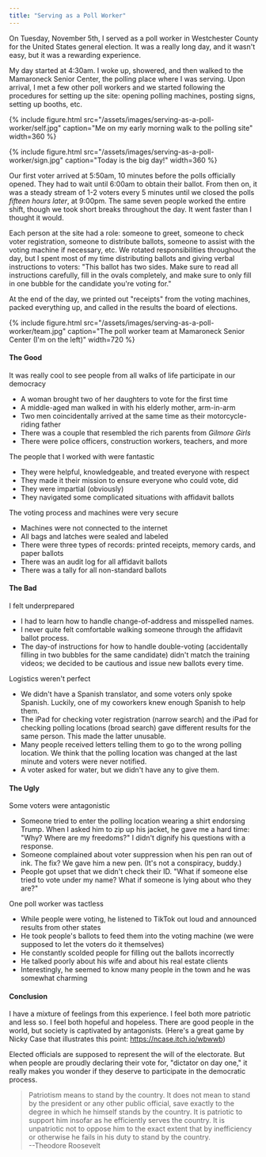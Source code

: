 ```yaml
---
title: "Serving as a Poll Worker"
---
```


On Tuesday, November 5th, I served as a poll worker in Westchester County for
the United States general election. It was a really long day, and it wasn't
easy, but it was a rewarding experience.

My day started at 4:30am. I woke up, showered, and then walked to the Mamaroneck
Senior Center, the polling place where I was serving. Upon arrival, I met a few
other poll workers and we started following the procedures for setting up the
site: opening polling machines, posting signs, setting up booths, etc.

{% include figure.html
  src="/assets/images/serving-as-a-poll-worker/self.jpg"
  caption="Me on my early morning walk to the polling site"
  width=360
%}

{% include figure.html
  src="/assets/images/serving-as-a-poll-worker/sign.jpg"
  caption="Today is the big day!"
  width=360
%}

Our first voter arrived at 5:50am, 10 minutes before the polls officially
opened. They had to wait until 6:00am to obtain their ballot. From then on, it
was a steady stream of 1-2 voters every 5 minutes until we closed the polls
*fifteen hours later*, at 9:00pm. The same seven people worked the entire shift,
though we took short breaks throughout the day. It went faster than I thought it
would.

Each person at the site had a role: someone to greet, someone to check voter
registration, someone to distribute ballots, someone to assist with the voting
machine if necessary, etc. We rotated responsibilities throughout the day, but I
spent most of my time distributing ballots and giving verbal instructions to
voters: "This ballot has two sides. Make sure to read all instructions
carefully, fill in the ovals completely, and make sure to only fill in one
bubble for the candidate you're voting for."

At the end of the day, we printed out "receipts" from the voting machines,
packed everything up, and called in the results the board of elections.

{% include figure.html
  src="/assets/images/serving-as-a-poll-worker/team.jpg"
  caption="The poll worker team at Mamaroneck Senior Center (I'm on the left)"
  width=720
%}



#### The Good

It was really cool to see people from all walks of life participate in our
democracy
- A woman brought two of her daughters to vote for the first time
- A middle-aged man walked in with his elderly mother, arm-in-arm
- Two men coincidentally arrived at the same time as their motorcycle-riding father
- There was a couple that resembled the rich parents from *Gilmore Girls*
- There were police officers, construction workers, teachers, and more

The people that I worked with were fantastic
- They were helpful, knowledgeable, and treated everyone with respect
- They made it their mission to ensure everyone who could vote, did
- They were impartial (obviously)
- They navigated some complicated situations with affidavit ballots

The voting process and machines were very secure
- Machines were not connected to the internet
- All bags and latches were sealed and labeled
- There were three types of records: printed receipts, memory cards, and paper ballots
- There was an audit log for all affidavit ballots
- There was a tally for all non-standard ballots

#### The Bad

I felt underprepared
- I had to learn how to handle change-of-address and misspelled names.
- I never quite felt comfortable walking someone through the affidavit ballot
process.
- The day-of instructions for how to handle double-voting (accidentally filling
in two bubbles for the same candidate) didn't match the training videos; we
decided to be cautious and issue new ballots every time.

Logistics weren't perfect
- We didn't have a Spanish translator, and some voters only spoke Spanish.
Luckily, one of my coworkers knew enough Spanish to help them.
- The iPad for checking voter registration (narrow search) and the iPad for
checking polling locations (broad search) gave different results for the same
person. This made the latter unusable.
- Many people received letters telling them to go to the wrong polling location.
We think that the polling location was changed at the last minute and voters
were never notified.
- A voter asked for water, but we didn't have any to give them.

#### The Ugly

Some voters were antagonistic
- Someone tried to enter the polling location wearing a shirt endorsing Trump.
When I asked him to zip up his jacket, he gave me a hard time: "Why? Where are
my freedoms?" I didn't dignify his questions with a response.
- Someone complained about voter suppression when his pen ran out of ink. The
fix? We gave him a new pen. (It's not a conspiracy, buddy.)
- People got upset that we didn't check their ID. "What if someone else tried to
vote under my name? What if someone is lying about who they are?"

One poll worker was tactless
- While people were voting, he listened to TikTok out loud and announced results
from other states
- He took people's ballots to feed them into the voting machine (we were
supposed to let the voters do it themselves)
- He constantly scolded people for filling out the ballots incorrectly
- He talked poorly about his wife and about his real estate clients
- Interestingly, he seemed to know many people in the town and he was
  somewhat charming


#### Conclusion

I have a mixture of feelings from this experience. I feel both more patriotic
and less so. I feel both hopeful and hopeless. There are good people in the
world, but society is captivated by antagonists. (Here's a great game by Nicky
Case that illustrates this point: <https://ncase.itch.io/wbwwb>)

Elected officials are supposed to represent the will of the electorate. But when
people are proudly declaring their vote for, "dictator on day one," it really
makes you wonder if they deserve to participate in the democratic process.

> Patriotism means to stand by the country. It does not mean to stand by the
> president or any other public official, save exactly to the degree in which he
> himself stands by the country. It is patriotic to support him insofar as he
> efficiently serves the country. It is unpatriotic not to oppose him to the
> exact extent that by inefficiency or otherwise he fails in his duty to stand
> by the country.<br/>--Theodore Roosevelt

